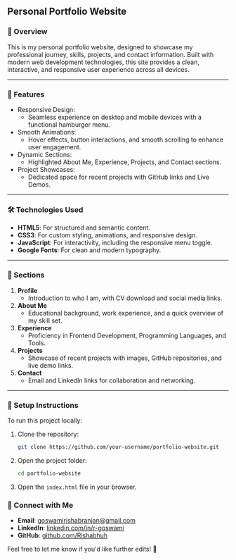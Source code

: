 ## Personal Portfolio Website  

### 🎨 Overview  
This is my personal portfolio website, designed to showcase my professional journey, skills, projects, and contact information. Built with modern web development technologies, this site provides a clean, interactive, and responsive user experience across all devices.  

---

### 🌟 Features  
- Responsive Design:  
   - Seamless experience on desktop and mobile devices with a functional hamburger menu.  
- Smooth Animations:  
   - Hover effects, button interactions, and smooth scrolling to enhance user engagement.  
- Dynamic Sections:  
   - Highlighted About Me, Experience, Projects, and Contact sections.  
- Project Showcases:  
   - Dedicated space for recent projects with GitHub links and Live Demos.  

---

### 🛠️ Technologies Used  
- **HTML5**: For structured and semantic content.  
- **CSS3**: For custom styling, animations, and responsive design.  
- **JavaScript**: For interactivity, including the responsive menu toggle.  
- **Google Fonts**: For clean and modern typography.  

---

### 📂 Sections  
1. **Profile**  
   - Introduction to who I am, with CV download and social media links.  
2. **About Me**  
   - Educational background, work experience, and a quick overview of my skill set.  
3. **Experience**  
   - Proficiency in Frontend Development, Programming Languages, and Tools.  
4. **Projects**  
   - Showcase of recent projects with images, GitHub repositories, and live demo links.  
5. **Contact**  
   - Email and LinkedIn links for collaboration and networking.  

---

### 🚀 Setup Instructions  
To run this project locally:  
1. Clone the repository:  
   ```bash
   git clone https://github.com/your-username/portfolio-website.git
   ```  
2. Open the project folder:  
   ```bash
   cd portfolio-website  
   ```  
3. Open the `index.html` file in your browser.  

### 📧 Connect with Me  
- **Email**: [goswamirishabranjan@gmail.com](mailto:goswamirishabranjan@gmail.com)  
- **LinkedIn**: [linkedin.com/in/r-goswami](https://www.linkedin.com/in/r-goswami)  
- **GitHub**: [github.com/Rishabhuh](https://github.com/Rishabhuh)  

Feel free to let me know if you'd like further edits! 🚀
